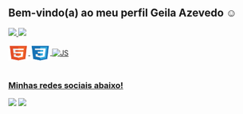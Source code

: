 ## Bem-vindo(a) ao meu perfil Geila Azevedo ☺️

 <div>
   <a href="https://github.com/geilaazevedo">
   <img height="180em" src="https://github-readme-stats.vercel.app/api?username=geilaazevedo&show_icons=true&theme=swift&include_all_commits=true&count_private=true"/>
   <img height="180em" src="https://github-readme-stats.vercel.app/api/top-langs/?username=geilaazevedo&layout=compact&langs_count=6&theme=swift"/>
</div>
    
<div style="display: inline_block"><br>
 
  <img align="center" alt="HTML" height="30" width="40" src="https://raw.githubusercontent.com/devicons/devicon/master/icons/html5/html5-original.svg">
  <img align="center" alt="CSS" height="30" width="40" src="https://raw.githubusercontent.com/devicons/devicon/master/icons/css3/css3-original.svg">
  <img align="center" alt="JS" height="30" width="40" src="https://cdn.jsdelivr.net/gh/devicons/devicon/icons/javascript/javascript-original.svg" />  
</div>
 
<br>
 
### Minhas redes sociais abaixo!
 
<div> 
  <a href="https://instagram.com/geilaazevedo" target="_blank"><img src="https://img.shields.io/badge/-Instagram-%23E4405F?style=for-the-badge&logo=instagram&logoColor=white" target="_blank"></a>
  <a href = "mailto:geilaazevedo@gmail.com"><img src="https://img.shields.io/badge/-Gmail-%23333?style=for-the-badge&logo=gmail&logoColor=white" target="_blank"></a>
</div>



  
